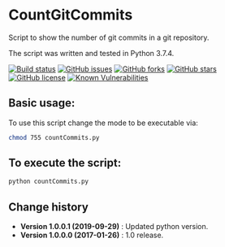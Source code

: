 CountGitCommits
====================================

Script to show the number of git commits in a git repository.

The script was written and tested in Python 3.7.4.

[![Build status](https://ci.appveyor.com/api/projects/status/qncsj3jskj666hya?svg=true)](https://ci.appveyor.com/project/SeppPenner/countgitcommits-i1phx)
[![GitHub issues](https://img.shields.io/github/issues/SeppPenner/CountGitCommits.svg)](https://github.com/SeppPenner/CountGitCommits/issues)
[![GitHub forks](https://img.shields.io/github/forks/SeppPenner/CountGitCommits.svg)](https://github.com/SeppPenner/CountGitCommits/network)
[![GitHub stars](https://img.shields.io/github/stars/SeppPenner/CountGitCommits.svg)](https://github.com/SeppPenner/CountGitCommits/stargazers)
[![GitHub license](https://img.shields.io/badge/license-AGPL-blue.svg)](https://raw.githubusercontent.com/SeppPenner/CountGitCommits/master/License.txt)
[![Known Vulnerabilities](https://snyk.io/test/github/SeppPenner/CountGitCommits/badge.svg)](https://snyk.io/test/github/SeppPenner/CountGitCommits) 

## Basic usage:
To use this script change the mode to be executable via:
```bash
chmod 755 countCommits.py
```

## To execute the script:
```python
python countCommits.py
```

Change history
--------------

* **Version 1.0.0.1 (2019-09-29)** : Updated python version.
* **Version 1.0.0.0 (2017-01-26)** : 1.0 release.
